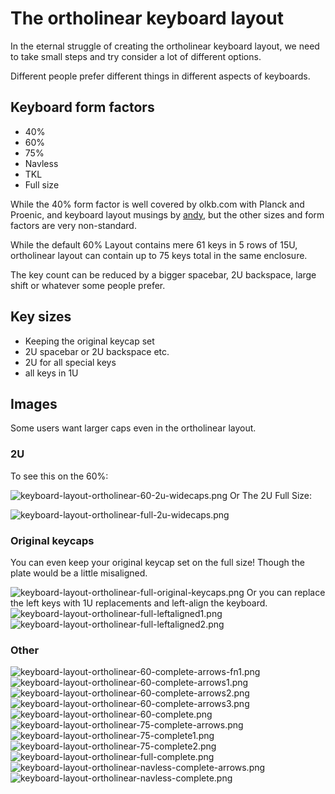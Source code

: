 # The ortholinear keyboard layout

In the eternal struggle of creating the ortholinear keyboard layout,
we need to take small steps and try consider a lot of different options.

Different people prefer different things in different aspects of keyboards.

## Keyboard form factors
* 40%
* 60%
* 75%
* Navless
* TKL
* Full size

While the 40% form factor is well covered
by olkb.com with Planck and Proenic,
and keyboard layout musings by
[andy](https://www.smittey.co.uk/the-planck-key-theory),
but the other sizes and form factors are very non-standard.

While the default 60% Layout contains mere 61 keys
in 5 rows of 15U, ortholinear layout can contain
up to 75 keys total in the same enclosure.

The key count can be reduced by a bigger spacebar,
2U backspace, large shift or whatever some people prefer.

## Key sizes
* Keeping the original keycap set
* 2U spacebar or 2U backspace etc.
* 2U for all special keys
* all keys in 1U

## Images
Some users want larger caps even in the ortholinear layout.

### 2U

To see this on the 60%:

![keyboard-layout-ortholinear-60-2u-widecaps.png](images/keyboard-layout-ortholinear-60-2u-widecaps.png)
Or The 2U Full Size:

![keyboard-layout-ortholinear-full-2u-widecaps.png](images/keyboard-layout-ortholinear-full-2u-widecaps.png)

### Original keycaps
You can even keep your original keycap set on the full size!
Though the plate would be a little misaligned.

![keyboard-layout-ortholinear-full-original-keycaps.png](images/keyboard-layout-ortholinear-full-original-keycaps.png)
Or you can replace the left keys with 1U replacements and left-align the keyboard.
![keyboard-layout-ortholinear-full-leftaligned1.png](images/keyboard-layout-ortholinear-full-leftaligned1.png)
![keyboard-layout-ortholinear-full-leftaligned2.png](images/keyboard-layout-ortholinear-full-leftaligned2.png)

### Other
![keyboard-layout-ortholinear-60-complete-arrows-fn1.png](images/keyboard-layout-ortholinear-60-complete-arrows-fn1.png)
![keyboard-layout-ortholinear-60-complete-arrows1.png](images/keyboard-layout-ortholinear-60-complete-arrows1.png)
![keyboard-layout-ortholinear-60-complete-arrows2.png](images/keyboard-layout-ortholinear-60-complete-arrows2.png)
![keyboard-layout-ortholinear-60-complete-arrows3.png](images/keyboard-layout-ortholinear-60-complete-arrows3.png)
![keyboard-layout-ortholinear-60-complete.png](images/keyboard-layout-ortholinear-60-complete.png)
![keyboard-layout-ortholinear-75-complete-arrows.png](images/keyboard-layout-ortholinear-75-complete-arrows.png)
![keyboard-layout-ortholinear-75-complete1.png](images/keyboard-layout-ortholinear-75-complete1.png)
![keyboard-layout-ortholinear-75-complete2.png](images/keyboard-layout-ortholinear-75-complete2.png)
![keyboard-layout-ortholinear-full-complete.png](images/keyboard-layout-ortholinear-full-complete.png)
![keyboard-layout-ortholinear-navless-complete-arrows.png](images/keyboard-layout-ortholinear-navless-complete-arrows.png)
![keyboard-layout-ortholinear-navless-complete.png](images/keyboard-layout-ortholinear-navless-complete.png)

